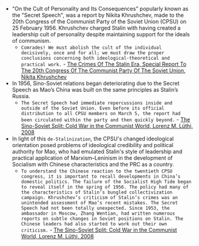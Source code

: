 - "On the Cult of Personality and Its Consequences" popularly known as the "Secret Speech", was a report by Nikita Khrushchev, made to the 20th Congress of the Communist Party of the Soviet Union (CPSU) on 25 February 1956. Khrushchev charged Stalin with having created a leadership cult of personality despite maintaining support for the ideals of communism.
    - `Comrades! We must abolish the cult of the individual decisively, once and for all; we must draw the proper conclusions concerning both ideological-theoretical and practical work.` - [The Crimes Of The Stalin Era, Special Report To The 20th Congress Of The Communist Party Of The Soviet Union, Nikita Khrushchev](https://archive.org/details/TheCrimesOfTheStalinEraSpecialReportToThe20thCongressOfTheCommunistPartyOfTheSovietUnion./mode/2up)
- In 1956, Sino-Soviet relations began deteriorating due to the Secret Speech as Mao’s China was built on the same principles as Stalin’s Russia.
    - `The Secret Speech had immediate repercussions inside and outside of the Soviet Union. Even before its official distribution to all CPSU members on March 5, the report had been circulated within the party and then quickly beyond.` - [The Sino-Soviet Split: Cold War in the Communist World, Lorenz M. Lüthi, 2008](https://reader2.z-library.sk/?source=1f7625f96292017c157fefdd36b0acf300013a52faaa5d1f52676b337c6ec6b7&download_location=https%3A%2F%2Fsinglelogin.re%2Fdl%2F17375160%2Fa1d379)
- In light of this `de-Stalinization`, the CPSU's changed ideological orientation posed problems of ideological credibility and political authority for Mao, who had emulated Stalin's style of leadership and practical application of Marxism–Leninism in the development of Socialism with Chinese characteristics and the PRC as a country.
    - `To understand the Chinese reaction to the twentieth CPSU congress, it is important to recall developments in China’s domestic politics. The failure of the Socialist High Tide began to reveal itself in the spring of 1956. The policy had many of the characteristics of Stalin’s bungled collectivization campaign. Khrushchev’s criticism of Stalin’s crimes was an unintended assessment of Mao’s recent mistakes. The Secret Speech had not been totally unexpected. Since 1953, the ambassador in Moscow, Zhang Wentian, had written numerous reports on subtle changes in Soviet positions on Stalin. The Chinese leaders had also started to work out their own criticism.` - [The Sino-Soviet Split: Cold War in the Communist World, Lorenz M. Lüthi, 2008](https://reader2.z-library.sk/?source=1f7625f96292017c157fefdd36b0acf300013a52faaa5d1f52676b337c6ec6b7&download_location=https%3A%2F%2Fsinglelogin.re%2Fdl%2F17375160%2Fa1d379)